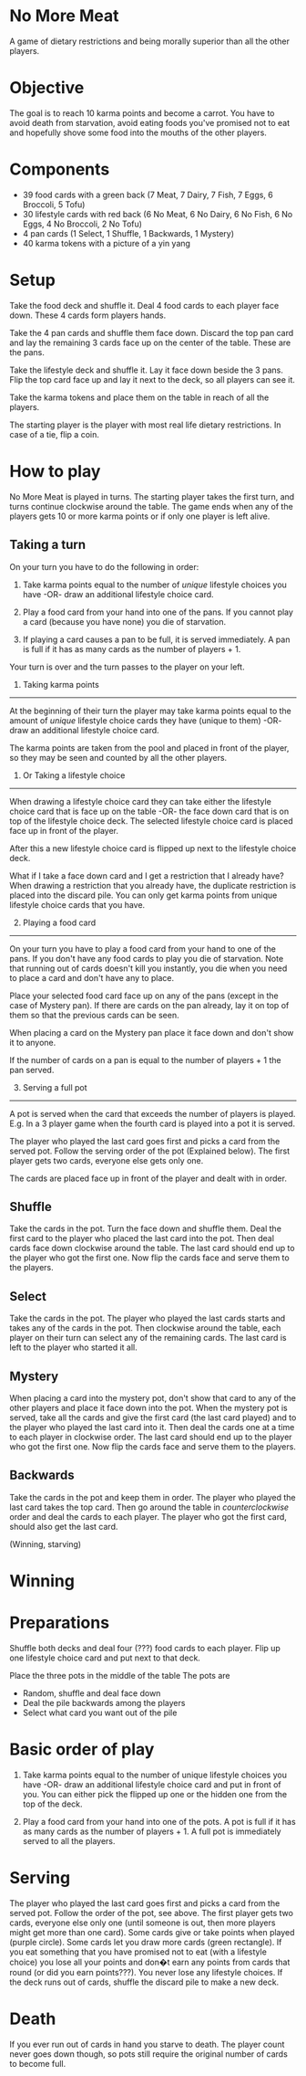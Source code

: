 No More Meat
============

A game of dietary restrictions and being morally superior than all the other players.


Objective
=========

The goal is to reach 10 karma points and become a carrot. You have to avoid death from starvation, avoid eating foods you've promised not to eat and hopefully shove some food into the mouths of the other players.


Components
==========

* 39 food cards with a green back (7 Meat, 7 Dairy, 7 Fish, 7 Eggs, 6 Broccoli, 5 Tofu) 
* 30 lifestyle cards with red back (6 No Meat, 6 No Dairy, 6 No Fish, 6 No Eggs, 4 No Broccoli, 2 No Tofu)
* 4 pan cards (1 Select, 1 Shuffle, 1 Backwards, 1 Mystery)
* 40 karma tokens with a picture of a yin yang


Setup
=====

Take the food deck and shuffle it. Deal 4 food cards to each player face down. These 4 cards form players hands.

Take the 4 pan cards and shuffle them face down. Discard the top pan card and lay the remaining 3 cards face up on the center of the table. These are the pans.

Take the lifestyle deck and shuffle it. Lay it face down beside the 3 pans. Flip the top card face up and lay it next to the deck, so all players can see it. 

Take the karma tokens and place them on the table in reach of all the players.

The starting player is the player with most real life dietary restrictions. In case of a tie, flip a coin. 

How to play
===========

No More Meat is played in turns. The starting player takes the first turn, and turns continue clockwise around the table. The game ends when any of the players gets 10 or more karma points or if only one player is left alive.


Taking a turn
-------------

On your turn you have to do the following in order:

1. Take karma points equal to the number of _unique_ lifestyle choices you have  -OR- draw an additional lifestyle choice card.

2. Play a food card from your hand into one of the pans. If you cannot play a card (because you have none) you die of starvation. 

3. If playing a card causes a pan to be full, it is served immediately. A pan is full if it has as many cards as the number of players + 1. 

Your turn is over and the turn passes to the player on your left.


1. Taking karma points
-------------------

At the beginning of their turn the player may take karma points equal to the amount of _unique_ lifestyle choice cards they have (unique to them) -OR- draw an additional lifestyle choice card.

The karma points are taken from the pool and placed in front of the player, so they may be seen and counted by all the other players. 

1. Or Taking a lifestyle choice
-------------------------------

When drawing a lifestyle choice card they can take either the lifestyle choice card that is face up on the table -OR- the face down card that is on top of the lifestyle choice deck. The selected lifestyle choice card is placed face up in front of the player. 

After this a new lifestyle choice card is flipped up next to the lifestyle choice deck.

What if I take a face down card and I get a restriction that I already have? 
When drawing a restriction that you already have, the duplicate restriction is placed into the discard pile. You can only get karma points from unique lifestyle choice cards that you have.

2. Playing a food card
----------------------

On your turn you have to play a food card from your hand to one of the pans. If you don't have any food cards to play you die of starvation. Note that running out of cards doesn't kill you instantly, you die when you need to place a card and don't have any to place.

Place your selected food card face up on any of the pans (except in the case of Mystery pan). If there are cards on the pan already, lay it on top of them so that the previous cards can be seen. 

When placing a card on the Mystery pan place it face down and don't show it to anyone. 

If the number of cards on a pan is equal to the number of players + 1 the pan served.

3. Serving a full pot
---------------------

A pot is served when the card that exceeds the number of players is played. E.g. In a 3 player game when the fourth card is played into a pot it is served.

The player who played the last card goes first and picks a card from the served pot. Follow the serving order of the pot (Explained below). The first player gets two cards, everyone else gets only one. 

The cards are placed face up in front of the player and dealt with in order.

Shuffle
-------

Take the cards in the pot. Turn the face down and shuffle them. Deal the first card to the player who placed the last card into the pot. Then deal cards face down clockwise around the table. The last card should end up to the player who got the first one. Now flip the cards face and serve them to the players.

Select
------

Take the cards in the pot. The player who played the last cards starts and takes any of the cards in the pot. Then clockwise around the table, each player on their turn can select any of the remaining cards. The last card is left to the player who started it all.

Mystery
-------

When placing a card into the mystery pot, don't show that card to any of the other players and place it face down into the pot. When the mystery pot is served, take all the cards and give the first card (the last card played) and to the player who played the last card into it. Then deal the cards one at a time to each player in clockwise order.  The last card should end up to the player who got the first one. Now flip the cards face and serve them to the players.

Backwards
---------

Take the cards in the pot and keep them in order. The player who played the last card takes the top card. Then go around the table in _counterclockwise_ order and deal the cards to each player. The player who got the first card, should also get the last card.






(Winning, starving)

Winning
=======



Preparations
============

Shuffle both decks and deal four (???) food cards to each player.
Flip up one lifestyle choice card and put next to that deck.

Place the three pots in the middle of the table
The pots are 
- Random, shuffle and deal face down
- Deal the pile backwards among the players
- Select what card you want out of the pile


Basic order of play
===================

1. Take karma points equal to the number of unique lifestyle choices you have  -OR- draw an additional lifestyle choice card and put in front of you. You can either pick the flipped up one or the hidden one from the top of the deck.

2. Play a food card from your hand into one of the pots. A pot is full if it has as many cards as the number of players + 1. A full pot is immediately served to all the players.


Serving
=======

The player who played the last card goes first and picks a card from the served pot. Follow the order of the pot, see above. The first player gets two cards, everyone else only one (until someone is out, then more players might get more than one card).
Some cards give or take points when played (purple circle).
Some cards let you draw more cards (green rectangle).
If you eat something that you have promised not to eat (with a lifestyle choice) you lose all your points and don�t earn any points from cards that round (or did you earn points???). You never lose any lifestyle choices.
If the deck runs out of cards, shuffle the discard pile to make a new deck.

Death
=====

If you ever run out of cards in hand you starve to death. The player count never goes down though, so pots still require the original number of cards to become full.

